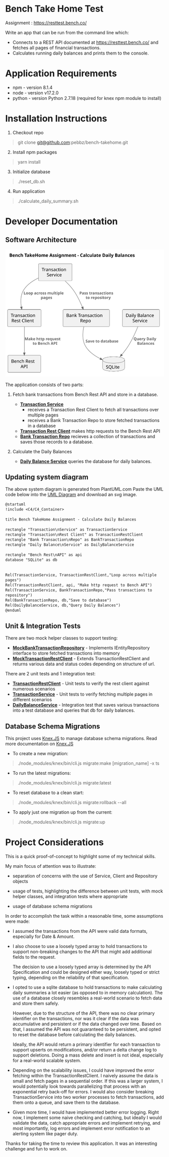 # Bench Take Home Test
Assignment : https://resttest.bench.co/

Write an app that can be run from the command line which:

* Connects to a REST API documented at https://resttest.bench.co/ and fetches all pages of financial transactions.
* Calculates running daily balances and prints them to the console.


# Application Requirements
- npm - version 8.1.4
- node - version v17.2.0
- python - version Python 2.7.18 (required for knex npm module to install)


# Installation Instructions
1. Checkout repo
> git clone git@github.com:pebbz/bench-takehome.git

2. Install npm packages
> yarn install

3. Initialize database
> ./reset_db.sh

4. Run application
> ./calculate_daily_summary.sh





# Developer Documentation


## Software Architecture
![Software Architecture Diagram](./docs/systemdiagram.svg)

The application consists of two parts:
1. Fetch bank transactions from Bench Rest API and store in a database.

	- **[Transaction Service](/src/modules/TransactionService/TransactionService.ts)**
		- receives a Transaction Rest Client to fetch all transactions over multiple pages
		- receives a Bank Transaction Repo to store fetched transactions in a  database
	- **[Transaction Rest Client](/src/modules/TransactionRestClient/TransactionRestClient.ts)** makes http requests to the Bench Rest API
	- **[Bank Transaction Repo](/src/modules/BankTransactions/BankTransactionRepository.ts)** recieves a collection of transactions and saves those records to a database.

2. Calculate the Daily Balances
	- **[Daily Balance Service](/src/modules/DailyBalanceService/DailyBalanceService.ts)** queries the database for daily balances.


## Updating system diagram
The above system diagram is generated from PlantUML.com
Paste the UML code below into the [UML Diagram](http://www.plantuml.com/plantuml/uml/bLNHZjem47pFLsnvA3c9YX-egWkzNeNKgWYkwij9aMEMn2V7jcm7HB--Tk900WRrdcAFTcRNux7oQ2pHjgbvye49ofijmcUYQSLgOd6UzQilIMAPvGWd13QaLWxu14jXKGkqiD3oO50doHI-SQnHM9Ci6iC46fF_AjwGshG8-suxWqa6VGbqsEJXJ5ffITqtDRB67WpORB9nu9aSu25xWthFAARCRXgbfBO1S5sNBn0ms4bzLaapfJYZn38f89G_ECraWETFn99mdErfwKJ_O04hKYBu0dWLC7KYjaBOyUFKYGmrdXj1_I8zOA4SPu4LsJFPwA3ZCIXwy8ByLTPA2kTlcZcHFQxS5JgIx-qTRJ7m8CXTEy2XLxmUAdb1MWd9PNdCCstPZhXZCV4JQwcFIulrRC84rEqMvYCsLBRcypUo9uPgflpD3SHExeTuX7Huyoy20zzHe6OKFiAADoKJ_oNKbJgvDWTNclUKd1r-sGxJihq_faMy8zCryjPeKp5b4hVBdxayv3zmPwDHXAjKEnbFQnkACl-j8Y6CAfsO2YaZdFtjRjm9N0Sbakl0RiTTix8Q9pIIjPljXhnRnykCOQNm3xtp9fB6zxGSfGv6JojmrdY747iByLwTCoFsTKeZLtXPS-TmDrbzR6zpixBKM8udlMXywodq2jI7AOIcJ_hOhCYWezg86uyejlv7yGy0) and download an svg image.
```
@startuml
!include <C4/C4_Container>

title Bench TakeHome Assignment - Calculate Daily Balances

rectangle "Transaction\nService" as TransactionService
rectangle "Transaction\nRest Client" as TransactionRestClient
rectangle "Bank Transaction\nRepo" as BankTransactionRepo
rectangle "Daily Balance\nService" as DailyBalanceService

rectangle "Bench Rest\nAPI" as api
database "SQLite" as db


Rel(TransactionService, TransactionRestClient,"Loop across multiple pages")
Rel(TransactionRestClient, api, "Make http request to Bench API")
Rel(TransactionService, BankTransactionRepo,"Pass transactions to repository")
Rel(BankTransactionRepo, db,"Save to database")
Rel(DailyBalanceService, db,"Query Daily Balances")
@enduml
```



## Unit & Integration Tests
There are two mock helper classes to support testing:
- **[MockBankTransactionRepository](/test/modules/BankTransactions/MockBankTransactionRepository.ts)** - Implements IEntityRepository interface to store fetched transactions into memory
- **[MockTransactionRestClient](/test/modules/TransactionRestClient/MockTransactionRestClient.ts)** - Extends TransactionRestClient and returns various data and status codes depending on structure of url.

There are 2 unit tests and 1 integration test:

- **[TransactionRestClient](/test/TransactionRestClient.spec.ts)** - Unit tests to verify the rest client against numerous scenarios
- **[TransactionService](/test/TransactionService.spec.ts)** - Unit tests to verify fetching multiple pages in different scenarios
- **[DailyBalanceService](/test/DailyBalanceService.spec.ts)** - Integration test that saves various transactions into a test database and queries that db for daily balances.



## Database Schema Migrations
This project uses [Knex.JS](http://knexjs.org/) to manage database schema migrations.  Read more documentation on [Knex.JS](http://knexjs.org/)

- To create a new migration:
> ./node_modules/knex/bin/cli.js migrate:make [migration_name] -x ts

- To run the latest migrations:
> ./node_modules/knex/bin/cli.js migrate:latest

- To reset database to a clean start:
> ./node_modules/knex/bin/cli.js migrate:rollback --all

- To apply just one migration up from the current:
> ./node_modules/knex/bin/cli.js migrate:up



# Project Considerations
This is a quick proof-of-concept to highlight some of my technical skills.

My main focus of attention was to illustrate:

* separation of concerns with the use of Service, Client and Repository objects

* usage of tests, highlighting the difference between unit tests, with mock helper classes, and integration tests where appropriate

* usage of database schema migrations


In order to accomplish the task within a reasonable time, some assumptions were made:

* I assumed the transactions from the API were valid data formats, especially for Date & Amount.

* I also choose to use a loosely typed array to hold transactions to support non-breaking changes to the API that might add additional fields to the request.

	The decision to use a loosely typed array is determined by the API Specification and could be designed either way, loosely typed or strict typing, depending on the reliability of that specification.

* I opted to use a sqlite database to hold transactions to make calculating daily summaries a lot easier (as opposed to in memory calculation).  The use of a database closely resembles a real-world scenario to fetch data and store them safely.

	However, due to the structure of the API, there was no clear primary identifier on the transactions, nor was it clear if the data was accumulative and persistent or if the data changed over time.  Based on that, I assumed the API was not guaranteed to be persistent, and opted to reset the database before calculating the daily balances.

	Ideally, the API would return a primary identifier for each transaction to support upserts on modifications, and/or return a delta change log to support deletions.  Doing a mass delete and insert is not ideal, especially for a real-world scalable system.

* Depending on the scalability issues, I could have improved the error fetching within the TransactionRestClient.  I naively assume the data is small and fetch pages in a sequential order.  If this was a larger system, I would potentially look towards parallelizing that process with an exponential retry back-off for errors.  I would also consider breaking TransactionService into two worker processes to fetch transactions, add them onto a queue, and save them to the database.

* Given more time, I would have implemented better error logging.  Right now, I implement some naive checking and catching, but ideally I would validate the data, catch appropriate errors and implement retrying, and most importantly, log errors and implement error notification to an alerting system like pager duty.


Thanks for taking the time to review this application.  It was an interesting challenge and fun to work on.
